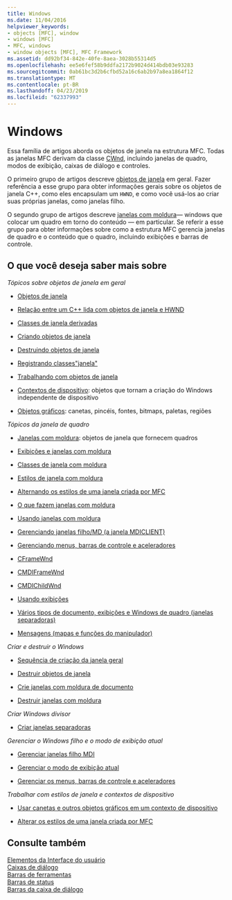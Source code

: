 ```yaml
---
title: Windows
ms.date: 11/04/2016
helpviewer_keywords:
- objects [MFC], window
- windows [MFC]
- MFC, windows
- window objects [MFC], MFC Framework
ms.assetid: dd92bf34-842e-40fe-8aea-3028b55314d5
ms.openlocfilehash: ee5e6fef58b9ddfa2172b9024d414bdb03e93283
ms.sourcegitcommit: 0ab61bc3d2b6cfbd52a16c6ab2b97a8ea1864f12
ms.translationtype: MT
ms.contentlocale: pt-BR
ms.lasthandoff: 04/23/2019
ms.locfileid: "62337993"
---
```

# <a name="windows"></a>Windows

Essa família de artigos aborda os objetos de janela na estrutura MFC. Todas as janelas MFC derivam da classe [CWnd](../mfc/reference/cwnd-class.md), incluindo janelas de quadro, modos de exibição, caixas de diálogo e controles.

O primeiro grupo de artigos descreve [objetos de janela](../mfc/window-objects.md) em geral. Fazer referência a esse grupo para obter informações gerais sobre os objetos de janela C++, como eles encapsulam um `HWND`, e como você usá-los ao criar suas próprias janelas, como janelas filho.

O segundo grupo de artigos descreve [janelas com moldura](../mfc/frame-windows.md)— windows que colocar um quadro em torno do conteúdo — em particular. Se referir a esse grupo para obter informações sobre como a estrutura MFC gerencia janelas de quadro e o conteúdo que o quadro, incluindo exibições e barras de controle.

## <a name="what-do-you-want-to-know-more-about"></a>O que você deseja saber mais sobre

*Tópicos sobre objetos de janela em geral*

- [Objetos de janela](../mfc/window-objects.md)

- [Relação entre um C++ lida com objetos de janela e HWND](../mfc/relationship-between-a-cpp-window-object-and-an-hwnd.md)

- [Classes de janela derivadas](../mfc/derived-window-classes.md)

- [Criando objetos de janela](../mfc/creating-windows.md)

- [Destruindo objetos de janela](../mfc/destroying-window-objects.md)

- [Registrando classes"janela"](../mfc/registering-window-classes.md)

- [Trabalhando com objetos de janela](../mfc/working-with-window-objects.md)

- [Contextos de dispositivo](../mfc/device-contexts.md): objetos que tornam a criação do Windows independente de dispositivo

- [Objetos gráficos](../mfc/graphic-objects.md): canetas, pincéis, fontes, bitmaps, paletas, regiões

*Tópicos da janela de quadro*

- [Janelas com moldura](../mfc/frame-windows.md): objetos de janela que fornecem quadros

- [Exibições e janelas com moldura](../mfc/frame-windows.md)

- [Classes de janela com moldura](../mfc/frame-window-classes.md)

- [Estilos de janela com moldura](../mfc/frame-window-styles-cpp.md)

- [Alternando os estilos de uma janela criada por MFC](../mfc/changing-the-styles-of-a-window-created-by-mfc.md)

- [O que fazem janelas com moldura](../mfc/what-frame-windows-do.md)

- [Usando janelas com moldura](../mfc/using-frame-windows.md)

- [Gerenciando janelas filho/MD (a janela MDICLIENT)](../mfc/managing-mdi-child-windows.md)

- [Gerenciando menus, barras de controle e aceleradores](../mfc/managing-menus-control-bars-and-accelerators.md)

- [CFrameWnd](../mfc/reference/cframewnd-class.md)

- [CMDIFrameWnd](../mfc/reference/cmdiframewnd-class.md)

- [CMDIChildWnd](../mfc/reference/cmdichildwnd-class.md)

- [Usando exibições](../mfc/using-views.md)

- [Vários tipos de documento, exibições e Windows de quadro (janelas separadoras)](../mfc/multiple-document-types-views-and-frame-windows.md)

- [Mensagens (mapas e funções do manipulador)](../mfc/messages.md)

*Criar e destruir o Windows*

- [Sequência de criação da janela geral](../mfc/general-window-creation-sequence.md)

- [Destruir objetos de janela](../mfc/destroying-window-objects.md)

- [Crie janelas com moldura de documento](../mfc/creating-document-frame-windows.md)

- [Destruir janelas com moldura](../mfc/destroying-frame-windows.md)

*Criar Windows divisor*

- [Criar janelas separadoras](../mfc/multiple-document-types-views-and-frame-windows.md)

*Gerenciar o Windows filho e o modo de exibição atual*

- [Gerenciar janelas filho MDI](../mfc/managing-mdi-child-windows.md)

- [Gerenciar o modo de exibição atual](../mfc/managing-the-current-view.md)

- [Gerenciar os menus, barras de controle e aceleradores](../mfc/managing-menus-control-bars-and-accelerators.md)

*Trabalhar com estilos de janela e contextos de dispositivo*

- [Usar canetas e outros objetos gráficos em um contexto de dispositivo](../mfc/graphic-objects.md)

- [Alterar os estilos de uma janela criada por MFC](../mfc/changing-the-styles-of-a-window-created-by-mfc.md)

## <a name="see-also"></a>Consulte também

[Elementos da Interface do usuário](../mfc/user-interface-elements-mfc.md)<br/>
[Caixas de diálogo](../mfc/dialog-boxes.md)<br/>
[Barras de ferramentas](../mfc/toolbars.md)<br/>
[Barras de status](../mfc/status-bars.md)<br/>
[Barras da caixa de diálogo](../mfc/dialog-bars.md)
